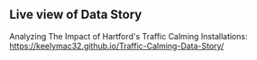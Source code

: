 ## Live view of Data Story 
Analyzing The Impact of Hartford's Traffic Calming Installations:
https://keelymac32.github.io/Traffic-Calming-Data-Story/
